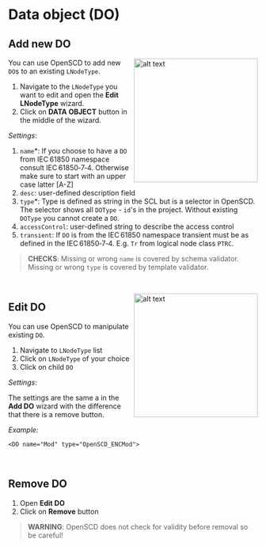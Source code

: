 # Data object (DO)

## Add new DO

<img align="right" src="https://user-images.githubusercontent.com/66802940/132066144-6efe36e8-544e-487d-9bdf-70829ab878fd.png" alt="alt text" width="250">


You can use OpenSCD to add new `DO`s to an existing `LNodeType`. 
1. Navigate to the `LNodeType` you want to edit and open the **Edit LNodeType** wizard.
2. Click on **DATA OBJECT** button in the middle of the wizard. 

*Settings*:
1. `name`*: If you choose to have a `DO` from IEC&#8239;61850 namespace consult IEC&#8239;61850&#x2011;7&#x2011;4. Otherwise make sure to start with an upper case latter [A-Z]
2. `desc`: user-defined description field
3. `type`*: Type is defined as string in the SCL but is a selector in OpenSCD. The selector shows all `DOType` - `id`'s in the project. Without existing `DOType` you cannot create a `DO`. 
4. `accessControl`: user-defined string to describe the access control 
5. `transient`: If `DO` is from the IEC&#8239;61850 namespace transient must be as defined in the IEC&#8239;61850&#x2011;7&#x2011;4. E.g. `Tr` from logical node class `PTRC`.


> **CHECKS**: Missing or wrong `name` is covered by schema validator. Missing or wrong `type` is covered by template validator. 

&nbsp;

<img align="right" src="https://user-images.githubusercontent.com/66802940/132067177-deffa835-b2e2-4e1a-9600-29bbad1996a7.png" alt="alt text" width="250">


## Edit DO

You can use OpenSCD to manipulate existing `DO`. 
1. Navigate to `LNodeType` list
2. Click on `LNodeType` of your choice
2. Click on child `DO`

*Settings*:

The settings are the same a in the **Add DO** wizard with the difference that there is a remove button.

*Example:*
```
<DO name="Mod" type="OpenSCD_ENCMod">
```
&nbsp;
&nbsp;

## Remove DO

1. Open **Edit DO** 
2. Click on **Remove** button

> **WARNING**: OpenSCD does not check for validity before removal so be careful!











